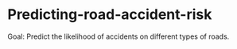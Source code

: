 # Predicting-road-accident-risk
Goal: Predict the likelihood of accidents on different types of roads.
